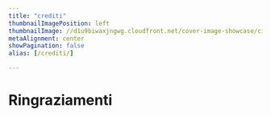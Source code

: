 ```yaml
---
title: "crediti"
thumbnailImagePosition: left
thumbnailImage: //d1u9biwaxjngwg.cloudfront.net/cover-image-showcase/city-750.jpg
metaAlignment: center
showPagination: false
alias: [/crediti/]

---
```


# Ringraziamenti



<!--more-->

